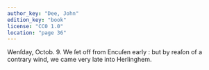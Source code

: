 ```yaml
---
author_key: "Dee, John"
edition_key: "book"
license: "CC0 1.0"
location: "page 36"
---
```

Wenſday, Octob. 9. We ſet off from Encuſen early : but by reaſon of a contrary wind, we
came very late into Herlinghem.
